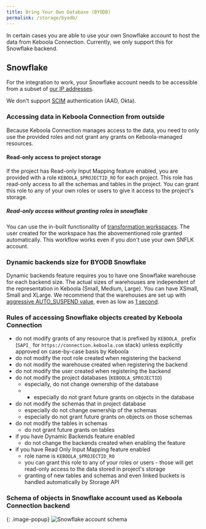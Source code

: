 ```yaml
---
title: Bring Your Own Database (BYODB)
permalink: /storage/byodb/
---
```


In certain cases you are able to use your own Snowflake account to host the data from Keboola Connection. Currently, we only support this for Snowflake backend.  

## Snowflake

For the integration to work, your Snowflake account needs to be accessible from a subset of [our IP addresses](/components/ip-addresses/).

We don't support [SCIM](https://docs.snowflake.com/en/user-guide/scim.html) authentication (AAD, Okta). 

### Accessing data in Keboola Connection from outside

Because Keboola Connection manages access to the data, you need to only use the provided roles and not grant any grants on Keboola-managed resources. 

#### Read-only access to project storage

If the project has Read-only Input Mapping feature enabled, you are provided with a role `KEBOOLA_$PROJECTID_RO` for each project. This role has read-only access to all the schemas and tables in the project. You can grant this role to any of your own roles or users to give it access to the project's storage.

##### Read-only access without granting roles in snowflake

You can use the in-built functionality of [transformation workspaces](/transformations/workspace/). The user created for the workspace has the abovementioned role granted automatically. This workflow works even if you *don't* use your own SNFLK account.

### Dynamic backends size for BYODB Snowflake

  Dynamic backends feature requires you to have one Snowflake warehouse for each backend size. The actual sizes of warehouses are independent of the representation in Keboola (Small, Medium, Large). You can have XSmall, Small and XLarge. We recommend that the warehouses are set up with [aggressive AUTO_SUSPEND value](https://docs.snowflake.com/en/user-guide/warehouses-considerations.html#automating-warehouse-suspension), even as low as [1 second](https://docs.snowflake.com/en/sql-reference/sql/alter-warehouse.html). 

### Rules of accessing Snowflake objects created by Keboola Connection

* do not modify grants of any resource that is prefixed by `KEBOOLA_` prefix (`SAPI_` for `https://connection.keboola.com` stack) unless explicitly approved on case-by-case basis by Keboola 
* do not modify the root role created when registering the backend
* do not modify the warehouse created when registering the backend
* do not modify the user created when registering the backend
* do not modify the project databases (`KEBOOLA_$PROJECTID`)
  * especially, do not change ownership of the database
  * * especially do not grant future grants on objects in the database
* do not modify the schemas that in project database
  * especially do not change ownership of the schemas
  * especially do not grant future grants on objects on those schemas
* do not modify the tables in schemas 
  * do not grant future grants on tables
* if you have Dynamic Backends feature enabled
  * do not change the backends created when enabling the feature
* if you have Read Only Input Mapping feature enabled
  * role name is `KEBOOLA_$PROJECTID_RO`
  * you can grant this role to any of your roles or users - those will get read-only access to the data stored in project's storage  
  * granting of new tables and schemas and even linked buckets is handled automatically by Storage API

### Schema of objects in Snowflake account used as Keboola Connection backend

{: .image-popup}
![Snowflake account schema](schema.png)
